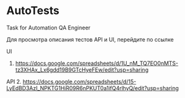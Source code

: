 # AutoTests
Task for Automation QA Engineer

Для просмотра описания тестов API и UI, перейдите по ссылке

UI
1. https://docs.google.com/spreadsheets/d/1U_nM_TQ7EO0nMTS-tz3XHAx_Lx6gdd19B9GTcHyeFEw/edit?usp=sharing

API
2. https://docs.google.com/spreadsheets/d/15-LyEdBD3AzI_NPKTG1HiR09R6nPKUT0a1ifQ4rlhyQ/edit?usp=sharing
